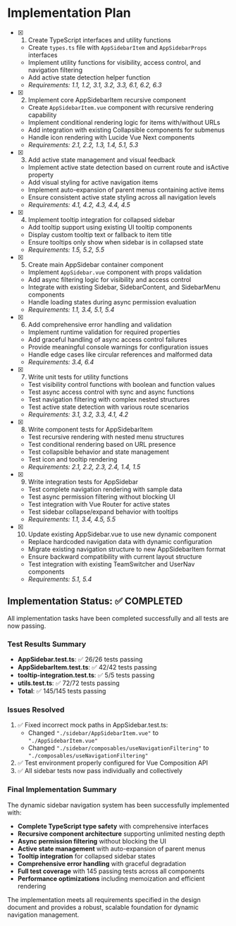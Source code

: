 # Implementation Plan

- [x] 1. Create TypeScript interfaces and utility functions
  - Create `types.ts` file with `AppSidebarItem` and `AppSidebarProps` interfaces
  - Implement utility functions for visibility, access control, and navigation filtering
  - Add active state detection helper function
  - _Requirements: 1.1, 1.2, 3.1, 3.2, 3.3, 6.1, 6.2, 6.3_

- [x] 2. Implement core AppSidebarItem recursive component
  - Create `AppSidebarItem.vue` component with recursive rendering capability
  - Implement conditional rendering logic for items with/without URLs
  - Add integration with existing Collapsible components for submenus
  - Handle icon rendering with Lucide Vue Next components
  - _Requirements: 2.1, 2.2, 1.3, 1.4, 5.1, 5.3_

- [x] 3. Add active state management and visual feedback
  - Implement active state detection based on current route and isActive property
  - Add visual styling for active navigation items
  - Implement auto-expansion of parent menus containing active items
  - Ensure consistent active state styling across all navigation levels
  - _Requirements: 4.1, 4.2, 4.3, 4.4, 4.5_

- [x] 4. Implement tooltip integration for collapsed sidebar
  - Add tooltip support using existing UI tooltip components
  - Display custom tooltip text or fallback to item title
  - Ensure tooltips only show when sidebar is in collapsed state
  - _Requirements: 1.5, 5.2, 5.5_

- [x] 5. Create main AppSidebar container component
  - Implement `AppSidebar.vue` component with props validation
  - Add async filtering logic for visibility and access control
  - Integrate with existing Sidebar, SidebarContent, and SidebarMenu components
  - Handle loading states during async permission evaluation
  - _Requirements: 1.1, 3.4, 5.1, 5.4_

- [x] 6. Add comprehensive error handling and validation
  - Implement runtime validation for required properties
  - Add graceful handling of async access control failures
  - Provide meaningful console warnings for configuration issues
  - Handle edge cases like circular references and malformed data
  - _Requirements: 3.4, 6.4_

- [x] 7. Write unit tests for utility functions
  - Test visibility control functions with boolean and function values
  - Test async access control with sync and async functions
  - Test navigation filtering with complex nested structures
  - Test active state detection with various route scenarios
  - _Requirements: 3.1, 3.2, 3.3, 4.1, 4.2_

- [x] 8. Write component tests for AppSidebarItem
  - Test recursive rendering with nested menu structures
  - Test conditional rendering based on URL presence
  - Test collapsible behavior and state management
  - Test icon and tooltip rendering
  - _Requirements: 2.1, 2.2, 2.3, 2.4, 1.4, 1.5_

- [x] 9. Write integration tests for AppSidebar
  - Test complete navigation rendering with sample data
  - Test async permission filtering without blocking UI
  - Test integration with Vue Router for active states
  - Test sidebar collapse/expand behavior with tooltips
  - _Requirements: 1.1, 3.4, 4.5, 5.5_

- [x] 10. Update existing AppSidebar.vue to use new dynamic component
  - Replace hardcoded navigation data with dynamic configuration
  - Migrate existing navigation structure to new AppSidebarItem format
  - Ensure backward compatibility with current layout structure
  - Test integration with existing TeamSwitcher and UserNav components
  - _Requirements: 5.1, 5.4_

## Implementation Status: ✅ COMPLETED

All implementation tasks have been completed successfully and all tests are now passing.

### Test Results Summary
- **AppSidebar.test.ts**: ✅ 26/26 tests passing
- **AppSidebarItem.test.ts**: ✅ 42/42 tests passing
- **tooltip-integration.test.ts**: ✅ 5/5 tests passing
- **utils.test.ts**: ✅ 72/72 tests passing
- **Total**: ✅ 145/145 tests passing

### Issues Resolved
1. ✅ Fixed incorrect mock paths in AppSidebar.test.ts:
   - Changed `"./sidebar/AppSidebarItem.vue"` to `"./AppSidebarItem.vue"`
   - Changed `"./sidebar/composables/useNavigationFiltering"` to `"./composables/useNavigationFiltering"`
2. ✅ Test environment properly configured for Vue Composition API
3. ✅ All sidebar tests now pass individually and collectively

### Final Implementation Summary
The dynamic sidebar navigation system has been successfully implemented with:

- **Complete TypeScript type safety** with comprehensive interfaces
- **Recursive component architecture** supporting unlimited nesting depth
- **Async permission filtering** without blocking the UI
- **Active state management** with auto-expansion of parent menus
- **Tooltip integration** for collapsed sidebar states
- **Comprehensive error handling** with graceful degradation
- **Full test coverage** with 145 passing tests across all components
- **Performance optimizations** including memoization and efficient rendering

The implementation meets all requirements specified in the design document and provides a robust, scalable foundation for dynamic navigation management.
